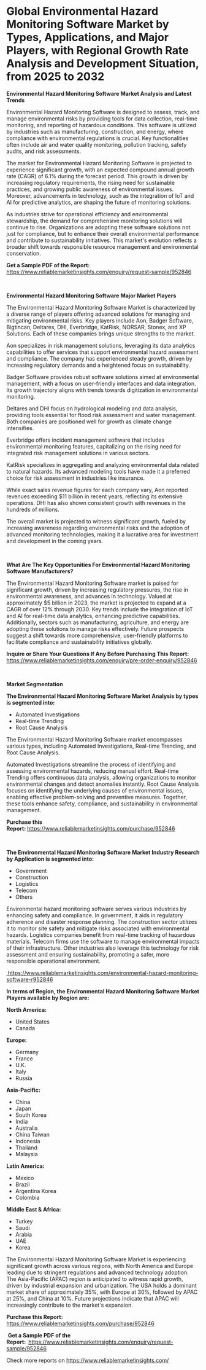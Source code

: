 <p><h1>Global Environmental Hazard Monitoring Software Market by Types, Applications, and Major Players, with Regional Growth Rate Analysis and Development Situation, from 2025 to 2032</h1></p><p><strong>Environmental Hazard Monitoring Software Market Analysis and Latest Trends</strong></p>
<p><p>Environmental Hazard Monitoring Software is designed to assess, track, and manage environmental risks by providing tools for data collection, real-time monitoring, and reporting of hazardous conditions. This software is utilized by industries such as manufacturing, construction, and energy, where compliance with environmental regulations is crucial. Key functionalities often include air and water quality monitoring, pollution tracking, safety audits, and risk assessments.</p><p>The market for Environmental Hazard Monitoring Software is projected to experience significant growth, with an expected compound annual growth rate (CAGR) of 6.1% during the forecast period. This growth is driven by increasing regulatory requirements, the rising need for sustainable practices, and growing public awareness of environmental issues. Moreover, advancements in technology, such as the integration of IoT and AI for predictive analytics, are shaping the future of monitoring solutions. </p><p>As industries strive for operational efficiency and environmental stewardship, the demand for comprehensive monitoring solutions will continue to rise. Organizations are adopting these software solutions not just for compliance, but to enhance their overall environmental performance and contribute to sustainability initiatives. This market's evolution reflects a broader shift towards responsible resource management and environmental conservation.</p></p>
<p><strong>Get a Sample PDF of the Report:&nbsp;</strong> <a href="https://www.reliablemarketinsights.com/enquiry/request-sample/952846?utm_campaign=3212&utm_medium=2&utm_source=Github&utm_content=ia&utm_term=06032025&utm_id=environmental-hazard-monitoring-software">https://www.reliablemarketinsights.com/enquiry/request-sample/952846</a></p>
<p>&nbsp;</p>
<p><strong>Environmental Hazard Monitoring Software Major Market Players</strong></p>
<p><p>The Environmental Hazard Monitoring Software Market is characterized by a diverse range of players offering advanced solutions for managing and mitigating environmental risks. Key players include Aon, Badger Software, Bigtincan, Deltares, DHI, Everbridge, KatRisk, NORSAR, Stonex, and XP Solutions. Each of these companies brings unique strengths to the market.</p><p>Aon specializes in risk management solutions, leveraging its data analytics capabilities to offer services that support environmental hazard assessment and compliance. The company has experienced steady growth, driven by increasing regulatory demands and a heightened focus on sustainability. </p><p>Badger Software provides robust software solutions aimed at environmental management, with a focus on user-friendly interfaces and data integration. Its growth trajectory aligns with trends towards digitization in environmental monitoring.</p><p>Deltares and DHI focus on hydrological modeling and data analysis, providing tools essential for flood risk assessment and water management. Both companies are positioned well for growth as climate change intensifies.</p><p>Everbridge offers incident management software that includes environmental monitoring features, capitalizing on the rising need for integrated risk management solutions in various sectors.</p><p>KatRisk specializes in aggregating and analyzing environmental data related to natural hazards. Its advanced modeling tools have made it a preferred choice for risk assessment in industries like insurance.</p><p>While exact sales revenue figures for each company vary, Aon reported revenues exceeding $11 billion in recent years, reflecting its extensive operations. DHI has also shown consistent growth with revenues in the hundreds of millions.</p><p>The overall market is projected to witness significant growth, fueled by increasing awareness regarding environmental risks and the adoption of advanced monitoring technologies, making it a lucrative area for investment and development in the coming years.</p></p>
<p>&nbsp;</p>
<p><strong>What Are The Key Opportunities For Environmental Hazard Monitoring Software Manufacturers?</strong></p>
<p><p>The Environmental Hazard Monitoring Software market is poised for significant growth, driven by increasing regulatory pressures, the rise in environmental awareness, and advances in technology. Valued at approximately $5 billion in 2023, the market is projected to expand at a CAGR of over 12% through 2030. Key trends include the integration of IoT and AI for real-time data analytics, enhancing predictive capabilities. Additionally, sectors such as manufacturing, agriculture, and energy are adopting these solutions to manage risks effectively. Future prospects suggest a shift towards more comprehensive, user-friendly platforms to facilitate compliance and sustainability initiatives globally.</p></p>
<p><strong>Inquire or Share Your Questions If Any Before Purchasing This Report:</strong> <a href="https://www.reliablemarketinsights.com/enquiry/pre-order-enquiry/952846?utm_campaign=3212&utm_medium=2&utm_source=Github&utm_content=ia&utm_term=06032025&utm_id=environmental-hazard-monitoring-software">https://www.reliablemarketinsights.com/enquiry/pre-order-enquiry/952846</a></p>
<p>&nbsp;</p>
<p><strong>Market Segmentation</strong></p>
<p><strong>The Environmental Hazard Monitoring Software Market Analysis by types is segmented into:</strong></p>
<p><ul><li>Automated Investigations</li><li>Real-time Trending</li><li>Root Cause Analysis</li></ul></p>
<p><p>The Environmental Hazard Monitoring Software market encompasses various types, including Automated Investigations, Real-time Trending, and Root Cause Analysis. </p><p>Automated Investigations streamline the process of identifying and assessing environmental hazards, reducing manual effort. Real-time Trending offers continuous data analysis, allowing organizations to monitor environmental changes and detect anomalies instantly. Root Cause Analysis focuses on identifying the underlying causes of environmental issues, enabling effective problem-solving and preventive measures. Together, these tools enhance safety, compliance, and sustainability in environmental management.</p></p>
<p><strong>Purchase this Report:&nbsp;</strong><a href="https://www.reliablemarketinsights.com/purchase/952846?utm_campaign=3212&utm_medium=2&utm_source=Github&utm_content=ia&utm_term=06032025&utm_id=environmental-hazard-monitoring-software">https://www.reliablemarketinsights.com/purchase/952846</a></p>
<p>&nbsp;</p>
<p><strong>The Environmental Hazard Monitoring Software Market Industry Research by Application is segmented into:</strong></p>
<p><ul><li>Government</li><li>Construction</li><li>Logistics</li><li>Telecom</li><li>Others</li></ul></p>
<p><p>Environmental hazard monitoring software serves various industries by enhancing safety and compliance. In government, it aids in regulatory adherence and disaster response planning. The construction sector utilizes it to monitor site safety and mitigate risks associated with environmental hazards. Logistics companies benefit from real-time tracking of hazardous materials. Telecom firms use the software to manage environmental impacts of their infrastructure. Other industries also leverage this technology for risk assessment and ensuring sustainability, promoting a safer, more responsible operational environment.</p></p>
<p><a href="https://www.reliablemarketinsights.com/environmental-hazard-monitoring-software-r952846?utm_campaign=3212&utm_medium=2&utm_source=Github&utm_content=ia&utm_term=06032025&utm_id=environmental-hazard-monitoring-software">&nbsp;https://www.reliablemarketinsights.com/environmental-hazard-monitoring-software-r952846</a></p>
<p><strong>In terms of Region, the Environmental Hazard Monitoring Software Market Players available by Region are:</strong></p>
<p>
    <p> <strong> North America: </strong>
        <ul>
            <li>United States</li>
            <li>Canada</li>
        </ul>
        </p> 
    <p> <strong> Europe: </strong>
        <ul>
            <li>Germany</li>
            <li>France</li>
            <li>U.K.</li>
            <li>Italy</li>
            <li>Russia</li>
        </ul>
        </p> 
    <p> <strong> Asia-Pacific: </strong>
        <ul>
            <li>China</li>
            <li>Japan</li>
            <li>South Korea</li>
            <li>India</li>
            <li>Australia</li>
            <li>China Taiwan</li>
            <li>Indonesia</li>
            <li>Thailand</li>
            <li>Malaysia</li>
        </ul>
        </p> 
    <p> <strong> Latin America: </strong>
        <ul>
            <li>Mexico</li>
            <li>Brazil</li>
            <li>Argentina Korea</li>
            <li>Colombia</li>
        </ul>
        </p> 
    <p> <strong> Middle East & Africa: </strong>
        <ul>
            <li>Turkey</li>
            <li>Saudi</li>
            <li>Arabia</li>
            <li>UAE</li>
            <li>Korea</li>
        </ul>
    </p>
    </p>
<p><p>The Environmental Hazard Monitoring Software Market is experiencing significant growth across various regions, with North America and Europe leading due to stringent regulations and advanced technology adoption. The Asia-Pacific (APAC) region is anticipated to witness rapid growth, driven by industrial expansion and urbanization. The USA holds a dominant market share of approximately 35%, with Europe at 30%, followed by APAC at 25%, and China at 10%. Future projections indicate that APAC will increasingly contribute to the market's expansion.</p></p>
<p><strong>Purchase this Report: </strong><a href="https://www.reliablemarketinsights.com/purchase/952846?utm_campaign=3212&utm_medium=2&utm_source=Github&utm_content=ia&utm_term=06032025&utm_id=environmental-hazard-monitoring-software">https://www.reliablemarketinsights.com/purchase/952846</a></p>
<p>&nbsp;<strong>Get a Sample PDF of the Report:&nbsp;&nbsp;</strong><a href="https://www.reliablemarketinsights.com/enquiry/request-sample/952846?utm_campaign=3212&utm_medium=2&utm_source=Github&utm_content=ia&utm_term=06032025&utm_id=environmental-hazard-monitoring-software">https://www.reliablemarketinsights.com/enquiry/request-sample/952846</a></p>
<p><strong></strong></p>
<p>Check more reports on <a href="https://www.reliablemarketinsights.com/?utm_campaign=3212&utm_medium=2&utm_source=Github&utm_content=ia&utm_term=06032025&utm_id=environmental-hazard-monitoring-software">https://www.reliablemarketinsights.com/</a></p>